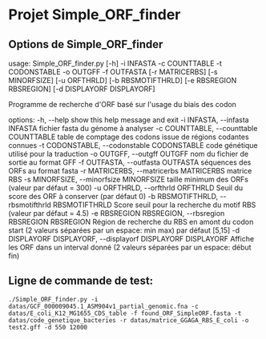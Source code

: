 # Projet Simple_ORF_finder

## Options de Simple_ORF_finder
usage: Simple_ORF_finder.py [-h] -i INFASTA -c COUNTTABLE -t CODONSTABLE -o OUTGFF -f OUTFASTA [-r MATRICERBS] [-s MINORFSIZE]
                            [-u ORFTHRLD] [-b RBSMOTIFTHRLD] [-e RBSREGION RBSREGION] [-d DISPLAYORF DISPLAYORF]

Programme de recherche d'ORF basé sur l'usage du biais des codon

options:
  -h, --help            show this help message and exit
  -i INFASTA, --infasta INFASTA
                        fichier fasta du génome à analyser
  -c COUNTTABLE, --counttable COUNTTABLE
                        table de comptage des codons issue de régions codantes connues
  -t CODONSTABLE, --codonstable CODONSTABLE
                        code génétique utilisé pour la traduction
  -o OUTGFF, --outgff OUTGFF
                        nom du fichier de sortie au format GFF
  -f OUTFASTA, --outfasta OUTFASTA
                        séquences des ORFs au format fasta
  -r MATRICERBS, --matricerbs MATRICERBS
                        matrice RBS
  -s MINORFSIZE, --minorfsize MINORFSIZE
                        taille minimum des ORFs (valeur par défaut = 300)
  -u ORFTHRLD, --orfthrld ORFTHRLD
                        Seuil du score des ORF à conserver (par défaut 0)
  -b RBSMOTIFTHRLD, --rbsmotifthrld RBSMOTIFTHRLD
                        Score seuil pour la recherche du motif RBS (valeur par défaut = 4.5)
  -e RBSREGION RBSREGION, --rbsregion RBSREGION RBSREGION
                        Région de recherche du RBS en amont du codon start (2 valeurs séparées par un espace: min max) par
                        défaut [5,15]
  -d DISPLAYORF DISPLAYORF, --displayorf DISPLAYORF DISPLAYORF
                        Affiche les ORF dans un interval donné (2 valeurs séparées par un espace: début fin)


## Ligne de commande de test:
```
./Simple_ORF_finder.py -i datas/GCF_000009045.1_ASM904v1_partial_genomic.fna -c datas/E_coli_K12_MG1655_CDS_table -f found_ORF_SimpleORF.fasta -t datas/code_genetique_bacteries -r datas/matrice_GGAGA_RBS_E_coli -o test2.gff -d 550 12000
```

